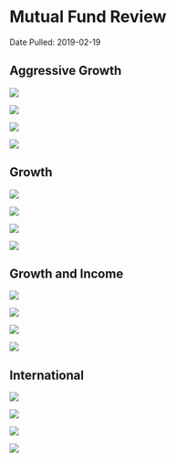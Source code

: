 Mutual Fund Review
==================

Date Pulled: 2019-02-19

Aggressive Growth
-----------------

![](Write_Up_files/figure-markdown_strict/unnamed-chunk-1-1.png)

![](Write_Up_files/figure-markdown_strict/unnamed-chunk-2-1.png)

![](Write_Up_files/figure-markdown_strict/unnamed-chunk-3-1.png)

![](Write_Up_files/figure-markdown_strict/unnamed-chunk-4-1.png)

Growth
------

![](Write_Up_files/figure-markdown_strict/unnamed-chunk-5-1.png)

![](Write_Up_files/figure-markdown_strict/unnamed-chunk-6-1.png)

![](Write_Up_files/figure-markdown_strict/unnamed-chunk-7-1.png)

![](Write_Up_files/figure-markdown_strict/unnamed-chunk-8-1.png)

Growth and Income
-----------------

![](Write_Up_files/figure-markdown_strict/unnamed-chunk-9-1.png)

![](Write_Up_files/figure-markdown_strict/unnamed-chunk-10-1.png)

![](Write_Up_files/figure-markdown_strict/unnamed-chunk-11-1.png)

![](Write_Up_files/figure-markdown_strict/unnamed-chunk-12-1.png)

International
-------------

![](Write_Up_files/figure-markdown_strict/unnamed-chunk-13-1.png)

![](Write_Up_files/figure-markdown_strict/unnamed-chunk-14-1.png)

![](Write_Up_files/figure-markdown_strict/unnamed-chunk-15-1.png)

![](Write_Up_files/figure-markdown_strict/unnamed-chunk-16-1.png)

